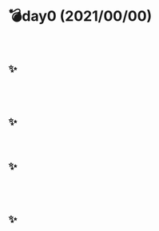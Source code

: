 # 💣day0 (2021/00/00)

<br>

## ✨ 

>

<br>



<br>

## ✨ 

> 



<br>

## ✨ 

> 

<br>



<br>

## ✨ 

> 

<br>

